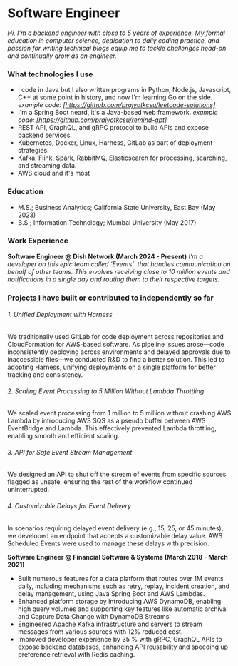 # Software Engineer
*Hi, I’m a backend engineer with close to 5 years of experience. My formal education in computer science, dedication to daily coding practice, and passion for writing technical blogs equip me to tackle challenges head-on and continually grow as an engineer.*

### What technologies I use
- I code in Java but I also written programs in Python, Node.js, Javascript, C++ at some point in history, and now I'm learning Go on the side. *example code: [https://github.com/prajyotkcsu/leetcode-solutions]*
- I'm a Spring Boot neard, it's a Java-based web framework. *example code: [https://github.com/prajyotkcsu/remind-gpt]* 
- REST API, GraphQL, and gRPC protocol to build APIs and expose backend services.
- Kubernetes, Docker, Linux, Harness, GitLab as part of deployment strategies.
- Kafka, Flink, Spark, RabbitMQ, Elasticsearch for processing, searching, and streaming data.
- AWS cloud and it's most 

### Education
- M.S.; Business Analytics; California State University, East Bay (May 2023)
- B.S.; Information Technology; Mumbai University (May 2017)

### Work Experience
**Software Engineer @ Dish Network (March 2024 - Present)**
*I’m a developer on this epic team called ‘Events’  that handles communication on behalf of other teams. This involves receiving close to 10 million events and notifications in a single day and routing them to their respective targets.*

### Projects I have built or contributed to independently so far

###### 1.	Unified Deployment with Harness
We traditionally used GitLab for code deployment across repositories and CloudFormation for AWS-based software. As pipeline issues arose—code inconsistently deploying across environments and delayed approvals due to inaccessible files—we conducted R&D to find a better solution. This led to adopting Harness, unifying deployments on a single platform for better tracking and consistency.
###### 2.	Scaling Event Processing to 5 Million Without Lambda Throttling
We scaled event processing from 1 million to 5 million without crashing AWS Lambda by introducing AWS SQS as a pseudo buffer between AWS EventBridge and Lambda. This effectively prevented Lambda throttling, enabling smooth and efficient scaling.
######  3.	API for Safe Event Stream Management
We designed an API to shut off the stream of events from specific sources flagged as unsafe, ensuring the rest of the workflow continued uninterrupted.
###### 4.	Customizable Delays for Event Delivery
In scenarios requiring delayed event delivery (e.g., 15, 25, or 45 minutes), we developed an endpoint that accepts a customizable delay value. AWS Scheduled Events were used to manage these delays with precision.


**Software Engineer @ Financial Software & Systems (March 2018 - March 2021)**
- Built numerous features for a data platform that routes over 1M events daily, including mechanisms such as retry, replay, incident creation, and delay management, using Java Spring Boot and AWS Lambdas.
- Enhanced platform storage by introducing AWS DynamoDB, enabling high query volumes and supporting key features like automatic archival and Capture Data Change with DynamoDB Streams.
- Engineered Apache Kafka infrastructure and servers to stream messages from various sources with 12% reduced cost.
- Improved developer experience by 35 % with gRPC, GraphQL APIs to expose backend databases, enhancing API reusability and speeding up preference retrieval with Redis caching.
